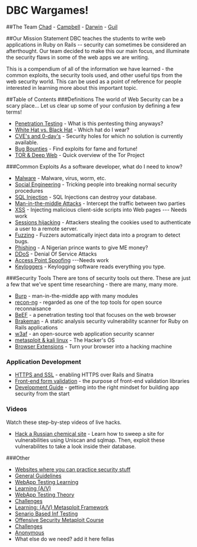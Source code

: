 # DBC Wargames!

##The Team
[Chad](https://github.com/chadcentofante) - [Campbell](https://github.com/Campbellb) - [Darwin](https://github.com/darwin67) - [Guil](https://github.com/guilsa)

##Our Mission Statement
DBC teaches the students to write web applications in Ruby on Rails -- security can sometimes be considered an afterthought. Our team decided to make this our main focus, and illuminate the security flaws in some of the web apps we are writing.

This is a compendium of all of the information we have learned - the common exploits, the security tools used, and other useful tips from the web security world. This can be used as a point of reference for people interested in learning more about this important topic.

##Table of Contents
###Definitions
The world of Web Security can be a scary place...
 Let us clear up some of your confusion by defining a few terms!
* [Penetration Testing](/definitions/pentesting.md) - What is this pentesting thing anyways? 
* [White Hat vs. Black Hat](/definitions/hats.md) - Which hat do I wear?
* [CVE's and 0-day's](/definitions/0day.md) - Security holes for which no solution is currently available.
* [Bug Bounties](/definitions/bugbounties.md) - Find exploits for fame and fortune!
* [TOR & Deep Web](/definitions/tor.md) - Quick overview of the Tor Project


###Common Exploits 
As a software developer, what do I need to know?
* [Malware](/exploits/malware.md) - Malware, virus, worm, etc.
* [Social Engineering](/exploits/social-engineering.md) - Tricking people into breaking normal security procedures
* [SQL Injection](/exploits/sql-injection/README.md) - SQL Injections can destroy your database.
* [Man-in-the-middle Attacks](/exploits/mitm.md) - Intercept the traffic between two parties
* [XSS](/exploits/xss.md) - Injecting malicious client-side scripts into Web pages --- Needs work
* [Sessions hijacking](/exploits/sessions.md) - Attackers stealing the cookies used to authenticate a user to a remote server.
* [Fuzzing](/exploits/fuzzing.md) - Fuzzers automatically inject data into a program to detect bugs.
* [Phishing](/exploits/phishing.md) - A Nigerian prince wants to give ME money?
* [DDoS](/exploits/ddos.md) - Denial Of Service Attacks
* [Access Point Spoofing](/exploits/spoofing.md) ---Needs work
* [Keyloggers](/exploits/keyloggers.md) - Keylogging software reads everything you type.


###Security Tools
There are tons of security tools out there. These are just a few that we've spent time researching - there are many, many more.
* [Burp](/tools/burp/burp.md) - man-in-the-middle app with many modules
* [recon-ng](/tools/recon-ng/recon-ng.md) - regarded as one of the top tools for open source reconnaisance
* [BeEF](/tools/beef/beef.md) - a penetration testing tool that focuses on the web browser
* [Brakeman](/tools/brakeman.md) - A static analysis security vulnerability scanner for Ruby on Rails applications
* [w3af](/tools/w3af.md) - an open-source web application security scanner
* [metasploit & kali linux](/tools/metasploit/metasploit.md) - The Hacker's OS
* [Browser Extensions](/tools/extensions.md) - Turn your browser into a hacking machine

### Application Development
* [HTTPS and SSL](/dev/https-ssl.md) - enabling HTTPS over Rails and Sinatra
* [Front-end form validation](/dev/frontend-validation.md) - the purpose of front-end validation libraries
* [Development Guide](/dev/dev-guide.md) - getting into the right mindset for building app security from the start

### Videos
Watch these step-by-step videos of live hacks.
* [Hack a Russian chemical site](/movies/russian-chemical-site.md) - Learn how to sweep a site for vulnerabilities using Uniscan and sqlmap. Then, exploit these vulnerabilites to take a look inside their database.


###Other
* [Websites where you can practice security stuff](/other/practice.md)
* [General Guidelines](https://YouTube.com/watch?v=u8PrqAkTfdQ)
* [WebApp Testing Learning](https://www.pentesterlab.com/exercises/web_for_pentester_II)
* [Learning (A/V)](http://webappsecmovies.sourceforge.net/webgoat/)
* [WebApp Testing Theory](https://www.owasp.org/index.php/Top_10_2013-Top_10)
* [Challenges](http://pentestlab.org/10-vulnerable-web-applications-you-can-play-with/)
* [Learning: (A/V) Metasploit Framework](http://www.securitytube.net/groups?operation=view&groupId=10)
* [Senario Based Inf Testing](http://www.securitytube.net/groups?operation=view&groupId=2)
* [Offensive Security Metaploit Course](http://www.offensive-security.com/metasploit-unleashed/Main_Page)
* [Challenges](CTF365.com)
* [Anonymous](/other/anonymous.md)
* What else do we need? add it here fellas
